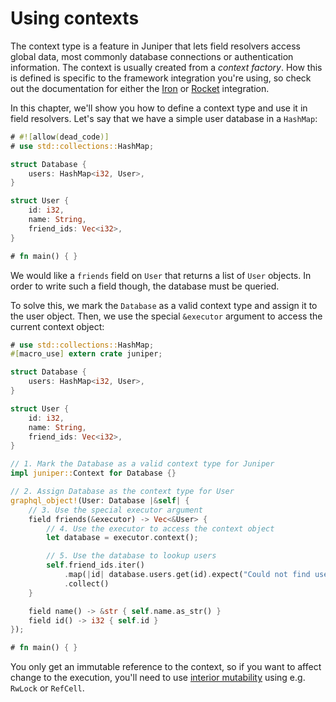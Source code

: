 # Using contexts

The context type is a feature in Juniper that lets field resolvers access global
data, most commonly database connections or authentication information. The
context is usually created from a _context factory_. How this is defined is
specific to the framework integration you're using, so check out the
documentation for either the [Iron](iron.md) or [Rocket](rocket.md)
integration.

In this chapter, we'll show you how to define a context type and use it in field
resolvers. Let's say that we have a simple user database in a `HashMap`:

```rust
# #![allow(dead_code)]
# use std::collections::HashMap;

struct Database {
    users: HashMap<i32, User>,
}

struct User {
    id: i32,
    name: String,
    friend_ids: Vec<i32>,
}

# fn main() { }
```

We would like a `friends` field on `User` that returns a list of `User` objects.
In order to write such a field though, the database must be queried.

To solve this, we mark the `Database` as a valid context type and assign it to
the user object. Then, we use the special `&executor` argument to access the
current context object:

```rust
# use std::collections::HashMap;
#[macro_use] extern crate juniper;

struct Database {
    users: HashMap<i32, User>,
}

struct User {
    id: i32,
    name: String,
    friend_ids: Vec<i32>,
}

// 1. Mark the Database as a valid context type for Juniper
impl juniper::Context for Database {}

// 2. Assign Database as the context type for User
graphql_object!(User: Database |&self| {
    // 3. Use the special executor argument
    field friends(&executor) -> Vec<&User> {
        // 4. Use the executor to access the context object
        let database = executor.context();

        // 5. Use the database to lookup users
        self.friend_ids.iter()
            .map(|id| database.users.get(id).expect("Could not find user with ID"))
            .collect()
    }

    field name() -> &str { self.name.as_str() }
    field id() -> i32 { self.id }
});

# fn main() { }
```

You only get an immutable reference to the context, so if you want to affect
change to the execution, you'll need to use [interior
mutability](https://doc.rust-lang.org/book/first-edition/mutability.html#interior-vs-exterior-mutability)
using e.g. `RwLock` or `RefCell`.
